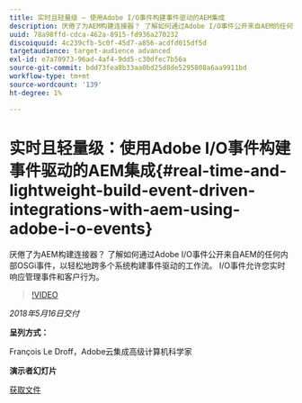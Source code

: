 ```yaml
---
title: 实时且轻量级 — 使用Adobe I/O事件构建事件驱动的AEM集成
description: 厌倦了为AEM构建连接器？ 了解如何通过Adobe I/O事件公开来自AEM的任何内部OSGi事件，以轻松地跨多个系统构建事件驱动的工作流。 I/O事件允许您实时响应管理事件和客户行为。
uuid: 78a98ffd-cdca-462a-8915-fd936a270232
discoiquuid: 4c239cfb-5c0f-45d7-a856-acdfd015df5d
targetaudience: target-audience advanced
exl-id: e7a70973-96ad-4af4-9dd5-c30dfec7b56a
source-git-commit: bdd73fea8b33aa0bd25d8de5295808a6aa9911bd
workflow-type: tm+mt
source-wordcount: '139'
ht-degree: 1%

---
```


# 实时且轻量级：使用Adobe I/O事件构建事件驱动的AEM集成{#real-time-and-lightweight-build-event-driven-integrations-with-aem-using-adobe-i-o-events}

厌倦了为AEM构建连接器？ 了解如何通过Adobe I/O事件公开来自AEM的任何内部OSGi事件，以轻松地跨多个系统构建事件驱动的工作流。 I/O事件允许您实时响应管理事件和客户行为。

>[!VIDEO](https://video.tv.adobe.com/v/22501/?quality=9)

*2018年5月16日交付*

**呈列方式：**

François Le Droff，Adobe云集成高级计算机科学家

**演示者幻灯片**

[获取文件](assets/gem-2018-05-aem-events.pdf)

<!--
[Get back to the Overview](https://helpx.adobe.com/experience-manager/kt/eseminars/gems/aem-index.html)
-->
